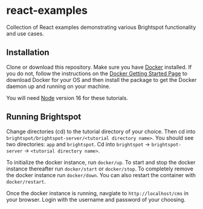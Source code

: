 # react-examples
Collection of React examples demonstrating various Brightspot functionality and use cases.

## Installation
Clone or download this repository. Make sure you have [Docker](https://www.docker.com/) installed. If you do not, follow the instructions on the [Docker Getting Started Page](https://www.docker.com/get-started/) to download Docker for your OS and then install the package to get the Docker daemon up and running on your machine.

You will need [Node](https://nodejs.org/en/) version 16 for these tutorials.

## Running Brightspot
Change directories (cd) to the tutorial directory of your choice. Then cd into `brightspot/brightspot-server/<tutorial directory name>`. You should see two directories: `app` and `brightspot`. Cd into `brightspot` ->  `brightspot-server` -> `<tutorial directory name>`. 

To initialize the docker instance, run `docker/up`. To start and stop the docker instance thereafter run `docker/start` or `docker/stop`. To completely remove the docker instance run `docker/down`. You can also restart the container with `docker/restart`.

Once the docker instance is running, navgiate to `http://localhost/cms` in your browser. Login with the username and password of your choosing. 
